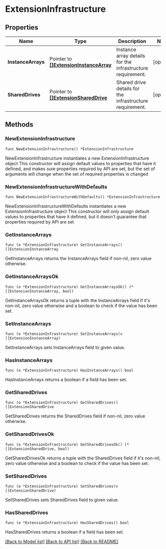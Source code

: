 # ExtensionInfrastructure

## Properties

Name | Type | Description | Notes
------------ | ------------- | ------------- | -------------
**InstanceArrays** | Pointer to [**[]ExtensionInstanceArray**](ExtensionInstanceArray.md) | Instance array details for the infrastructure requirement. | [optional] 
**SharedDrives** | Pointer to [**[]ExtensionSharedDrive**](ExtensionSharedDrive.md) | Shared drive details for the infrastructure requirement. | [optional] 

## Methods

### NewExtensionInfrastructure

`func NewExtensionInfrastructure() *ExtensionInfrastructure`

NewExtensionInfrastructure instantiates a new ExtensionInfrastructure object
This constructor will assign default values to properties that have it defined,
and makes sure properties required by API are set, but the set of arguments
will change when the set of required properties is changed

### NewExtensionInfrastructureWithDefaults

`func NewExtensionInfrastructureWithDefaults() *ExtensionInfrastructure`

NewExtensionInfrastructureWithDefaults instantiates a new ExtensionInfrastructure object
This constructor will only assign default values to properties that have it defined,
but it doesn't guarantee that properties required by API are set

### GetInstanceArrays

`func (o *ExtensionInfrastructure) GetInstanceArrays() []ExtensionInstanceArray`

GetInstanceArrays returns the InstanceArrays field if non-nil, zero value otherwise.

### GetInstanceArraysOk

`func (o *ExtensionInfrastructure) GetInstanceArraysOk() (*[]ExtensionInstanceArray, bool)`

GetInstanceArraysOk returns a tuple with the InstanceArrays field if it's non-nil, zero value otherwise
and a boolean to check if the value has been set.

### SetInstanceArrays

`func (o *ExtensionInfrastructure) SetInstanceArrays(v []ExtensionInstanceArray)`

SetInstanceArrays sets InstanceArrays field to given value.

### HasInstanceArrays

`func (o *ExtensionInfrastructure) HasInstanceArrays() bool`

HasInstanceArrays returns a boolean if a field has been set.

### GetSharedDrives

`func (o *ExtensionInfrastructure) GetSharedDrives() []ExtensionSharedDrive`

GetSharedDrives returns the SharedDrives field if non-nil, zero value otherwise.

### GetSharedDrivesOk

`func (o *ExtensionInfrastructure) GetSharedDrivesOk() (*[]ExtensionSharedDrive, bool)`

GetSharedDrivesOk returns a tuple with the SharedDrives field if it's non-nil, zero value otherwise
and a boolean to check if the value has been set.

### SetSharedDrives

`func (o *ExtensionInfrastructure) SetSharedDrives(v []ExtensionSharedDrive)`

SetSharedDrives sets SharedDrives field to given value.

### HasSharedDrives

`func (o *ExtensionInfrastructure) HasSharedDrives() bool`

HasSharedDrives returns a boolean if a field has been set.


[[Back to Model list]](../README.md#documentation-for-models) [[Back to API list]](../README.md#documentation-for-api-endpoints) [[Back to README]](../README.md)


